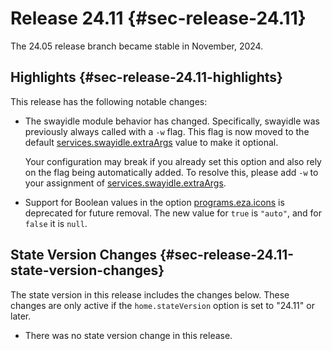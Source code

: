 # Release 24.11 {#sec-release-24.11}

The 24.05 release branch became stable in November, 2024.

## Highlights {#sec-release-24.11-highlights}

This release has the following notable changes:

- The swayidle module behavior has changed. Specifically, swayidle was
  previously always called with a `-w` flag. This flag is now moved to
  the default
  [services.swayidle.extraArgs](#opt-services.swayidle.extraArgs)
  value to make it optional.

  Your configuration may break if you already set this option and also
  rely on the flag being automatically added. To resolve this, please
  add `-w` to your assignment of
  [services.swayidle.extraArgs](#opt-services.swayidle.extraArgs).

- Support for Boolean values in the option
  [programs.eza.icons](#opt-programs.eza.icons) is deprecated for
  future removal. The new value for `true` is `"auto"`, and for
  `false` it is `null`.

## State Version Changes {#sec-release-24.11-state-version-changes}

The state version in this release includes the changes below. These
changes are only active if the `home.stateVersion` option is set to
\"24.11\" or later.

- There was no state version change in this release.
